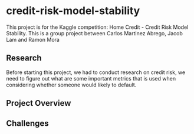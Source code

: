 # credit-risk-model-stability
This project is for the Kaggle competition: Home Credit - Credit Risk Model Stability. This is a group project between Carlos Martinez Abrego, Jacob Lam and Ramon Mora

## Research

Before starting this project, we had to conduct research on credit risk, we need to figure out what are some important metrics that is used when considering whether someone would likely to default.

## Project Overview

## Challenges